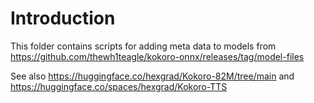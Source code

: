 # Introduction

This folder contains scripts for adding meta data to models
from https://github.com/thewh1teagle/kokoro-onnx/releases/tag/model-files

See also
https://huggingface.co/hexgrad/Kokoro-82M/tree/main
and
https://huggingface.co/spaces/hexgrad/Kokoro-TTS

